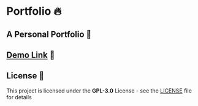 # Portfolio 🔥

## A Personal Portfolio 🚀

## [Demo Link](https://h2oox.github.io) 🔗


## License 📄

This project is licensed under the  **GPL-3.0** License - see the [LICENSE](LICENSE) file for details


